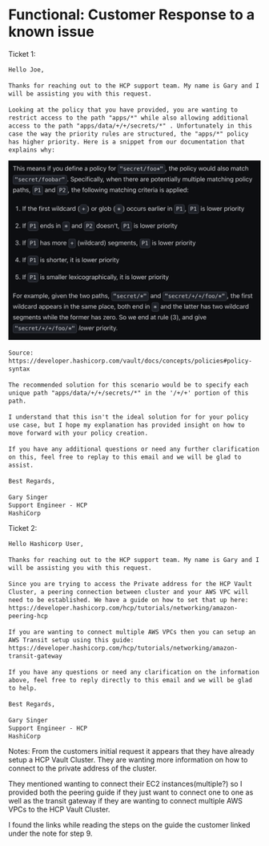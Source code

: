<H1>Functional: Customer Response to a known issue</H1>

Ticket 1:

```
Hello Joe,

Thanks for reaching out to the HCP support team. My name is Gary and I will be assisting you with this request.

Looking at the policy that you have provided, you are wanting to restrict access to the path "apps/*" while also allowing additional access to the path "apps/data/+/+/secrets/*" . Unfortunately in this case the way the priority rules are structured, the "apps/*" policy has higher priority. Here is a snippet from our documentation that explains why: 
```
![](./policy_example.png)
```
Source: https://developer.hashicorp.com/vault/docs/concepts/policies#policy-syntax

The recommended solution for this scenario would be to specify each unique path "apps/data/+/+/secrets/*" in the '/+/+' portion of this path.

I understand that this isn't the ideal solution for for your policy use case, but I hope my explanation has provided insight on how to move forward with your policy creation.

If you have any additional questions or need any further clarification on this, feel free to replay to this email and we will be glad to assist.

Best Regards,

Gary Singer
Support Engineer - HCP
HashiCorp
```


Ticket 2:

```
Hello Hashicorp User,

Thanks for reaching out to the HCP support team. My name is Gary and I will be assisting you with this request.

Since you are trying to access the Private address for the HCP Vault Cluster, a peering connection between cluster and your AWS VPC will need to be established. We have a guide on how to set that up here: https://developer.hashicorp.com/hcp/tutorials/networking/amazon-peering-hcp 

If you are wanting to connect multiple AWS VPCs then you can setup an AWS Transit setup using this guide: https://developer.hashicorp.com/hcp/tutorials/networking/amazon-transit-gateway

If you have any questions or need any clarification on the information above, feel free to reply directly to this email and we will be glad to help.

Best Regards,

Gary Singer
Support Engineer - HCP
HashiCorp
```

Notes: From the customers initial request it appears that they have already setup a HCP Vault Cluster. They are wanting more information on how to connect to the private address of the cluster.

They mentioned wanting to connect their EC2 instances(multiple?) so I provided both the peering guide if they just want to connect one to one as well as the transit gateway if they are wanting to connect multiple AWS VPCs to the HCP Vault Cluster.

I found the links while reading the steps on the guide the customer linked under the note for step 9.




